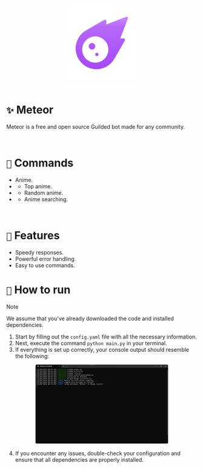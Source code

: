 <div align="center">
    <img src="./assets/logo.webp" width="200">
</div>

<br>

# `✨` Meteor
Meteor is a free and open source Guilded bot made for any community.

<br>


# `💠` Commands
- Anime.
- - Top anime.
- - Random anime.
- - Anime searching.

<br>
 
# `📃` Features
- Speedy responses.
- Powerful error handling.
- Easy to use commands.


# `🔨` How to run
> [!NOTE]
> We assume that you've already downloaded the code and installed dependencies.

1. Start by filling out the `config.yaml` file with all the necessary information.
2. Next, execute the command `python main.py` in your terminal.
3. If everything is set up correctly, your console output should resemble the following:

<div align="center">
    <img src="./assets/example_console.png" width="350">
</div>

4. If you encounter any issues, double-check your configuration and ensure that all dependencies are properly installed.